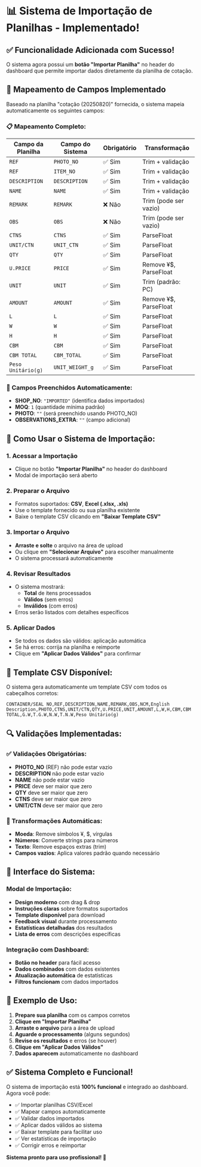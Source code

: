 # 📊 Sistema de Importação de Planilhas - Implementado!

## ✅ Funcionalidade Adicionada com Sucesso!

O sistema agora possui um **botão "Importar Planilha"** no header do dashboard que permite importar dados diretamente da planilha de cotação.

## 🎯 Mapeamento de Campos Implementado

Baseado na planilha "cotação (20250820)" fornecida, o sistema mapeia automaticamente os seguintes campos:

### 📋 Mapeamento Completo:

| **Campo da Planilha** | **Campo do Sistema** | **Obrigatório** | **Transformação** |
|----------------------|---------------------|-----------------|-------------------|
| `REF` | `PHOTO_NO` | ✅ Sim | Trim + validação |
| `REF` | `ITEM_NO` | ✅ Sim | Trim + validação |
| `DESCRIPTION` | `DESCRIPTION` | ✅ Sim | Trim + validação |
| `NAME` | `NAME` | ✅ Sim | Trim + validação |
| `REMARK` | `REMARK` | ❌ Não | Trim (pode ser vazio) |
| `OBS` | `OBS` | ❌ Não | Trim (pode ser vazio) |
| `CTNS` | `CTNS` | ✅ Sim | ParseFloat |
| `UNIT/CTN` | `UNIT_CTN` | ✅ Sim | ParseFloat |
| `QTY` | `QTY` | ✅ Sim | ParseFloat |
| `U.PRICE` | `PRICE` | ✅ Sim | Remove ¥$, ParseFloat |
| `UNIT` | `UNIT` | ✅ Sim | Trim (padrão: PC) |
| `AMOUNT` | `AMOUNT` | ✅ Sim | Remove ¥$, ParseFloat |
| `L` | `L` | ✅ Sim | ParseFloat |
| `W` | `W` | ✅ Sim | ParseFloat |
| `H` | `H` | ✅ Sim | ParseFloat |
| `CBM` | `CBM` | ✅ Sim | ParseFloat |
| `CBM TOTAL` | `CBM_TOTAL` | ✅ Sim | ParseFloat |
| `Peso Unitário(g)` | `UNIT_WEIGHT_g` | ✅ Sim | ParseFloat |

### 🔧 Campos Preenchidos Automaticamente:

- **SHOP_NO**: `"IMPORTED"` (identifica dados importados)
- **MOQ**: `1` (quantidade mínima padrão)
- **PHOTO**: `""` (será preenchido usando PHOTO_NO)
- **OBSERVATIONS_EXTRA**: `""` (campo adicional)

## 🚀 Como Usar o Sistema de Importação:

### 1. **Acessar a Importação**
- Clique no botão **"Importar Planilha"** no header do dashboard
- Modal de importação será aberto

### 2. **Preparar o Arquivo**
- Formatos suportados: **CSV**, **Excel (.xlsx, .xls)**
- Use o template fornecido ou sua planilha existente
- Baixe o template CSV clicando em **"Baixar Template CSV"**

### 3. **Importar o Arquivo**
- **Arraste e solte** o arquivo na área de upload
- Ou clique em **"Selecionar Arquivo"** para escolher manualmente
- O sistema processará automaticamente

### 4. **Revisar Resultados**
- O sistema mostrará:
  - **Total** de itens processados
  - **Válidos** (sem erros)
  - **Inválidos** (com erros)
- Erros serão listados com detalhes específicos

### 5. **Aplicar Dados**
- Se todos os dados são válidos: aplicação automática
- Se há erros: corrija na planilha e reimporte
- Clique em **"Aplicar Dados Válidos"** para confirmar

## 📁 Template CSV Disponível:

O sistema gera automaticamente um template CSV com todos os cabeçalhos corretos:

```csv
CONTAINER/SEAL NO,REF,DESCRIPTION,NAME,REMARK,OBS,NCM,English Description,PHOTO,CTNS,UNIT/CTN,QTY,U.PRICE,UNIT,AMOUNT,L,W,H,CBM,CBM TOTAL,G.W,T.G.W,N.W,T.N.W,Peso Unitário(g)
```

## 🔍 Validações Implementadas:

### ✅ Validações Obrigatórias:
- **PHOTO_NO** (REF) não pode estar vazio
- **DESCRIPTION** não pode estar vazio
- **NAME** não pode estar vazio
- **PRICE** deve ser maior que zero
- **QTY** deve ser maior que zero
- **CTNS** deve ser maior que zero
- **UNIT/CTN** deve ser maior que zero

### 🔧 Transformações Automáticas:
- **Moeda**: Remove símbolos ¥, $, vírgulas
- **Números**: Converte strings para números
- **Texto**: Remove espaços extras (trim)
- **Campos vazios**: Aplica valores padrão quando necessário

## 🎨 Interface do Sistema:

### **Modal de Importação:**
- **Design moderno** com drag & drop
- **Instruções claras** sobre formatos suportados
- **Template disponível** para download
- **Feedback visual** durante processamento
- **Estatísticas detalhadas** dos resultados
- **Lista de erros** com descrições específicas

### **Integração com Dashboard:**
- **Botão no header** para fácil acesso
- **Dados combinados** com dados existentes
- **Atualização automática** de estatísticas
- **Filtros funcionam** com dados importados

## 🚀 Exemplo de Uso:

1. **Prepare sua planilha** com os campos corretos
2. **Clique em "Importar Planilha"**
3. **Arraste o arquivo** para a área de upload
4. **Aguarde o processamento** (alguns segundos)
5. **Revise os resultados** e erros (se houver)
6. **Clique em "Aplicar Dados Válidos"**
7. **Dados aparecem** automaticamente no dashboard

## ✅ Sistema Completo e Funcional!

O sistema de importação está **100% funcional** e integrado ao dashboard. Agora você pode:

- ✅ Importar planilhas CSV/Excel
- ✅ Mapear campos automaticamente
- ✅ Validar dados importados
- ✅ Aplicar dados válidos ao sistema
- ✅ Baixar template para facilitar uso
- ✅ Ver estatísticas de importação
- ✅ Corrigir erros e reimportar

**Sistema pronto para uso profissional! 🎉**








